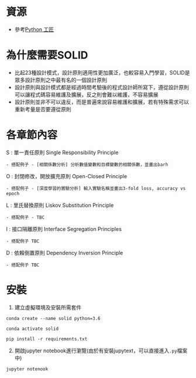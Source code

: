 # 資源

* 參考[Python 工匠](https://github.com/piglei/one-python-craftsman)

# 為什麼需要SOLID

* 比起23種設計模式，設計原則適用性更加廣泛，也較容易入門學習，SOLID是眾多設計原則之中最有名的一個設計原則
* 設計原則與設計模式都是經過時間考驗後的程式設計師所寫下，遵從設計原則可以讓程式碼容易維護及擴展，反之則會難以維護，不容易擴展
* 設計原則並非不可以違反，而是普遍來說容易維護和擴展，若有特殊需求可以重新考量是否要遵從原則

# 各章節內容

S : 單一責任原則 Single Responsibility Principle

    - 搭配例子 - [相關係數分析] 分析數值變數和目標變數的相關係數，並畫出barh

O : 封閉修改，開放擴充原則 Open-Closed Principle

    - 搭配例子 - [深度學習的實驗分析] 輸入實驗名稱並畫出3-fold loss, accuracy vs epoch

L : 里氏替換原則 Liskov Substitution Principle

    - 搭配例子 - TBC 

I : 接口隔離原則 Interface Segregation Principles

    - 搭配例子 TBC

 

D : 依賴倒置原則 Dependency Inversion Principle

    - 搭配例子 TBC

# 安裝

1. 建立虛擬環境及安裝所需套件

 `conda create --name solid python=3.6`

 `conda activate solid`

 `pip install -r requirements.txt`

2. 開啟jupyter notebook進行瀏覽(由於有安裝jupytext，可以直接進入`.py`檔案中)

 `jupyter notenook`
